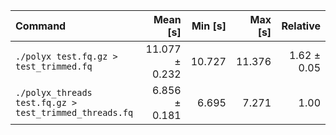 | Command | Mean [s] | Min [s] | Max [s] | Relative |
|:---|---:|---:|---:|---:|
| `./polyx test.fq.gz > test_trimmed.fq` | 11.077 ± 0.232 | 10.727 | 11.376 | 1.62 ± 0.05 |
| `./polyx_threads test.fq.gz > test_trimmed_threads.fq` | 6.856 ± 0.181 | 6.695 | 7.271 | 1.00 |
